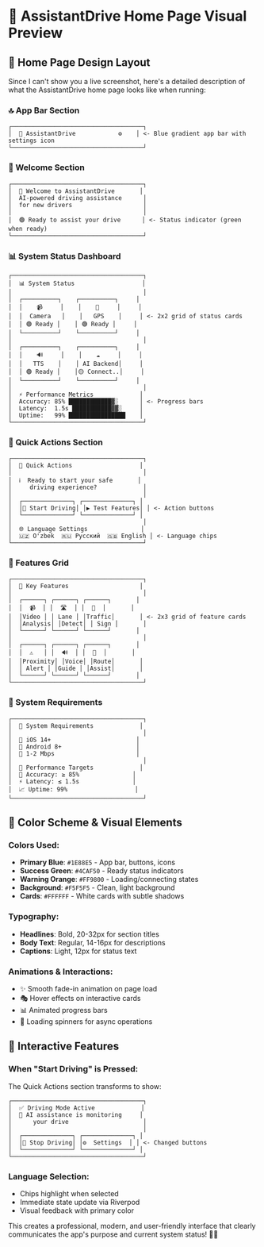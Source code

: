 # 📱 AssistantDrive Home Page Visual Preview

## 🎨 Home Page Design Layout

Since I can't show you a live screenshot, here's a detailed description of what the AssistantDrive home page looks like when running:

### **🔝 App Bar Section**
```
┌─────────────────────────────────────┐
│  🚗 AssistantDrive            ⚙️    │ <- Blue gradient app bar with settings icon
└─────────────────────────────────────┘
```

### **👋 Welcome Section**
```
┌─────────────────────────────────────┐
│  👋 Welcome to AssistantDrive       │
│  AI-powered driving assistance      │
│  for new drivers                    │
│                                     │
│  🟢 Ready to assist your drive      │ <- Status indicator (green when ready)
└─────────────────────────────────────┘
```

### **📊 System Status Dashboard**
```
┌─────────────────────────────────────┐
│  📊 System Status                   │
│                                     │
│  ┌──────────┐    ┌──────────┐     │
│  │    📹     │    │    📍     │     │
│  │  Camera   │    │   GPS    │     │ <- 2x2 grid of status cards
│  │ 🟢 Ready │    │ 🟢 Ready │     │
│  └──────────┘    └──────────┘     │
│                                     │
│  ┌──────────┐    ┌──────────┐     │
│  │    🔊     │    │    ☁️     │     │
│  │   TTS    │    │ AI Backend│     │
│  │ 🟢 Ready │    │🟡 Connect..│     │
│  └──────────┘    └──────────┘     │
│                                     │
│  ⚡ Performance Metrics             │
│  Accuracy: 85% ████████████▓░      │ <- Progress bars
│  Latency:  1.5s ███████████▓▓░     │
│  Uptime:   99% ████████████████    │
└─────────────────────────────────────┘
```

### **🚀 Quick Actions Section**
```
┌─────────────────────────────────────┐
│  🚀 Quick Actions                   │
│                                     │
│  ℹ️  Ready to start your safe       │
│     driving experience?             │
│                                     │
│  ┌──────────────┐ ┌──────────────┐ │
│  │🚗 Start Driving│ │▶️ Test Features│ │ <- Action buttons
│  └──────────────┘ └──────────────┘ │
│                                     │
│  🌐 Language Settings               │
│  🇺🇿 O'zbek  🇷🇺 Русский  🇬🇧 English │ <- Language chips
└─────────────────────────────────────┘
```

### **🎯 Features Grid**
```
┌─────────────────────────────────────┐
│  🎯 Key Features                    │
│                                     │
│  ┌──────┐ ┌──────┐ ┌──────┐       │
│  │  📹  │ │  🛣️  │ │  🚦  │       │
│  │Video │ │ Lane │ │Traffic│       │ <- 2x3 grid of feature cards
│  │Analysis│ │Detect│ │ Sign │       │
│  └──────┘ └──────┘ └──────┘       │
│                                     │
│  ┌──────┐ ┌──────┐ ┌──────┐       │
│  │  ⚠️   │ │  🔊  │ │  🧭  │       │
│  │Proximity│ │Voice│ │Route│       │
│  │ Alert │ │Guide │ │Assist│       │
│  └──────┘ └──────┘ └──────┘       │
└─────────────────────────────────────┘
```

### **📱 System Requirements**
```
┌─────────────────────────────────────┐
│  📱 System Requirements             │
│                                     │
│  📱 iOS 14+                        │
│  🤖 Android 8+                     │
│  📶 1-2 Mbps                       │
│                                     │
│  🎯 Performance Targets             │
│  🎯 Accuracy: ≥ 85%               │
│  ⚡ Latency: ≤ 1.5s               │
│  📈 Uptime: 99%                   │
└─────────────────────────────────────┘
```

## 🎨 Color Scheme & Visual Elements

### **Colors Used:**
- **Primary Blue**: `#1E88E5` - App bar, buttons, icons
- **Success Green**: `#4CAF50` - Ready status indicators
- **Warning Orange**: `#FF9800` - Loading/connecting states  
- **Background**: `#F5F5F5` - Clean, light background
- **Cards**: `#FFFFFF` - White cards with subtle shadows

### **Typography:**
- **Headlines**: Bold, 20-32px for section titles
- **Body Text**: Regular, 14-16px for descriptions
- **Captions**: Light, 12px for status text

### **Animations & Interactions:**
- ✨ Smooth fade-in animation on page load
- 🎭 Hover effects on interactive cards
- 📊 Animated progress bars
- 🔄 Loading spinners for async operations

## 🌟 Interactive Features

### **When "Start Driving" is Pressed:**
The Quick Actions section transforms to show:
```
┌─────────────────────────────────────┐
│  ✅ Driving Mode Active             │
│  🤖 AI assistance is monitoring     │
│      your drive                     │
│                                     │
│  ┌──────────────┐ ┌──────────────┐ │
│  │🛑 Stop Driving│ │⚙️  Settings  │ │ <- Changed buttons
│  └──────────────┘ └──────────────┘ │
└─────────────────────────────────────┘
```

### **Language Selection:**
- Chips highlight when selected
- Immediate state update via Riverpod
- Visual feedback with primary color

This creates a professional, modern, and user-friendly interface that clearly communicates the app's purpose and current system status! 🎯✨
